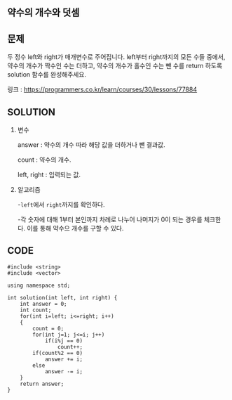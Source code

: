 약수의 개수와 덧셈
------------------

문제
----
두 정수 left와 right가 매개변수로 주어집니다. left부터 right까지의 모든 수들 중에서, 약수의 개수가 짝수인 수는 더하고, 약수의 개수가 홀수인 수는 뺀 수를 return 하도록 solution 함수를 완성해주세요.

링크 : <https://programmers.co.kr/learn/courses/30/lessons/77884>


SOLUTION
---------
1. 변수

   answer : 약수의 개수 따라 해당 값을 더하거나 뺀 결과값.
   
   count : 약수의 개수.
   
   left, right : 입력되는 값.
   
   
   
2. 알고리즘

   -`left`에서 `right`까지를 확인하다.
   
   -각 숫자에 대해 1부터 본인까지 차례로 나누어 나머지가 0이 되는 경우를 체크한다. 이를 통해 약수으 개수를 구할 수 있다.
   


CODE
----
```{.cpp}
#include <string>
#include <vector>

using namespace std;

int solution(int left, int right) {
    int answer = 0;
    int count;
    for(int i=left; i<=right; i++)
    {
        count = 0;
        for(int j=1; j<=i; j++)
            if(i%j == 0)
                count++;
        if(count%2 == 0)
            answer += i;
        else
            answer -= i;
    }
    return answer;
}
